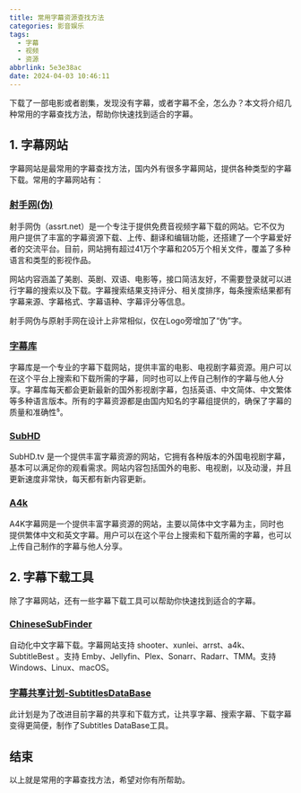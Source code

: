 ```yaml
---
title: 常用字幕资源查找方法
categories: 影音娱乐
tags:
  - 字幕
  - 视频
  - 资源
abbrlink: 5e3e38ac
date: 2024-04-03 10:46:11
---
```


下载了一部电影或者剧集，发现没有字幕，或者字幕不全，怎么办？本文将介绍几种常用的字幕查找方法，帮助你快速找到适合的字幕。

## 1. 字幕网站
字幕网站是最常用的字幕查找方法，国内外有很多字幕网站，提供各种类型的字幕下载。常用的字幕网站有：

### [射手网(伪)](https://assrt.net/)
射手网伪（assrt.net）是一个专注于提供免费音视频字幕下载的网站。它不仅为用户提供了丰富的字幕资源下载、上传、翻译和编辑功能，还搭建了一个字幕爱好者的交流平台。目前，网站拥有超过41万个字幕和205万个相关文件，覆盖了多种语言和类型的影视作品。

网站内容涵盖了美剧、英剧、双语、电影等，接口简洁友好，不需要登录就可以进行字幕的搜索以及下载。字幕搜索结果支持评分、相关度排序，每条搜索结果都有字幕来源、字幕格式、字幕语种、字幕评分等信息。

射手网伪与原射手网在设计上非常相似，仅在Logo旁增加了“伪”字。

### [字幕库](https://zmk.pw/)
字幕库是一个专业的字幕下载网站，提供丰富的电影、电视剧字幕资源。用户可以在这个平台上搜索和下载所需的字幕，同时也可以上传自己制作的字幕与他人分享。字幕库每天都会更新最新的国外影视剧字幕，包括英语、中文简体、中文繁体等多种语言版本。所有的字幕资源都是由国内知名的字幕组提供的，确保了字幕的质量和准确性⁵。


### [SubHD](https://subhd.tv/)
SubHD.tv 是一个提供丰富字幕资源的网站，它拥有各种版本的外国电视剧字幕，基本可以满足你的观看需求。网站内容包括国外的电影、电视剧，以及动漫，并且更新速度非常快，每天都有新内容更新。

### [A4k](https://www.a4k.net/)
A4K字幕网是一个提供丰富字幕资源的网站，主要以简体中文字幕为主，同时也提供繁体中文和英文字幕。用户可以在这个平台上搜索和下载所需的字幕，也可以上传自己制作的字幕与他人分享。

## 2. 字幕下载工具
除了字幕网站，还有一些字幕下载工具可以帮助你快速找到适合的字幕。

### [ChineseSubFinder](https://github.com/ChineseSubFinder/ChineseSubFinder)
自动化中文字幕下载。字幕网站支持 shooter、xunlei、arrst、a4k、SubtitleBest 。支持 Emby、Jellyfin、Plex、Sonarr、Radarr、TMM。支持 Windows、Linux、macOS。

### [字幕共享计划-SubtitlesDataBase](https://github.com/foxofice/sub_share)
此计划是为了改进目前字幕的共享和下载方式，让共享字幕、搜索字幕、下载字幕变得更简便，制作了Subtitles DataBase工具。

## 结束
以上就是常用的字幕查找方法，希望对你有所帮助。